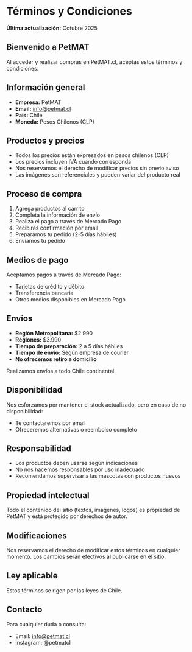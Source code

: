 # Términos y Condiciones

**Última actualización:** Octubre 2025

## Bienvenido a PetMAT

Al acceder y realizar compras en PetMAT.cl, aceptas estos términos y condiciones.

## Información general

- **Empresa:** PetMAT
- **Email:** info@petmat.cl
- **País:** Chile
- **Moneda:** Pesos Chilenos (CLP)

## Productos y precios

- Todos los precios están expresados en pesos chilenos (CLP)
- Los precios incluyen IVA cuando corresponda
- Nos reservamos el derecho de modificar precios sin previo aviso
- Las imágenes son referenciales y pueden variar del producto real

## Proceso de compra

1. Agrega productos al carrito
2. Completa la información de envío
3. Realiza el pago a través de Mercado Pago
4. Recibirás confirmación por email
5. Preparamos tu pedido (2-5 días hábiles)
6. Enviamos tu pedido

## Medios de pago

Aceptamos pagos a través de Mercado Pago:

- Tarjetas de crédito y débito
- Transferencia bancaria
- Otros medios disponibles en Mercado Pago

## Envíos

- **Región Metropolitana:** $2.990
- **Regiones:** $3.990
- **Tiempo de preparación:** 2 a 5 días hábiles
- **Tiempo de envío:** Según empresa de courier
- **No ofrecemos retiro a domicilio**

Realizamos envíos a todo Chile continental.

## Disponibilidad

Nos esforzamos por mantener el stock actualizado, pero en caso de no disponibilidad:

- Te contactaremos por email
- Ofreceremos alternativas o reembolso completo

## Responsabilidad

- Los productos deben usarse según indicaciones
- No nos hacemos responsables por uso inadecuado
- Recomendamos supervisar a las mascotas con productos nuevos

## Propiedad intelectual

Todo el contenido del sitio (textos, imágenes, logos) es propiedad de PetMAT y está protegido por derechos de autor.

## Modificaciones

Nos reservamos el derecho de modificar estos términos en cualquier momento. Los cambios serán efectivos al publicarse en el sitio.

## Ley aplicable

Estos términos se rigen por las leyes de Chile.

## Contacto

Para cualquier duda o consulta:
- Email: info@petmat.cl
- Instagram: @petmatcl

